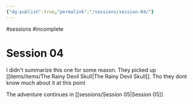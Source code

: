 ```yaml
---
{"dg-publish":true,"permalink":"/sessions/session-04/"}
---
```


#sessions #incomplete
# Session 04

I didn't summarize this one for some reason. They picked up [[items/items/The Rainy Devil Skull\|The Rainy Devil Skull]]. Tho they dont know much about it at this point

The adventure continues in [[sessions/Session 05\|Session 05]]